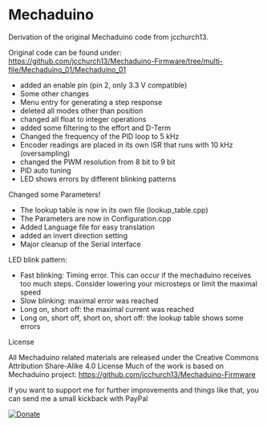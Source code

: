 # Mechaduino
Derivation of the original Mechaduino code from jcchurch13.

Original code can be found under: https://github.com/jcchurch13/Mechaduino-Firmware/tree/multi-file/Mechaduino_01/Mechaduino_01

- added an enable pin (pin 2, only 3.3 V compatible)
- Some other changes 
- Menu entry for generating a step response
- deleted all modes other than position 
- changed all float to integer operations
- added some filtering to the effort and D-Term
- Changed the frequency of the PID loop to 5 kHz
- Encoder readings are placed in its own ISR that runs with 10 kHz (oversampling)
- changed the PWM resolution from 8 bit to 9 bit
- PID auto tuning
- LED shows errors by different blinking patterns

Changed some Parameters! 
- The lookup table is now in its own file (lookup_table.cpp)
- The Parameters are now in Configuration.cpp
- Added Language file for easy translation
- added an invert direction setting
- Major cleanup of the Serial interface


LED blink pattern:
- Fast blinking: Timing error. This can occur if the mechaduino receives too much steps. Consider lowering your microsteps or limit the maximal speed
- Slow blinking: maximal error was reached
- Long on, short off: the maximal current was reached 
- Long on, short off, short on, short off: the lookup table shows some errors


License

All Mechaduino related materials are released under the Creative Commons Attribution Share-Alike 4.0 License
Much of the work is based on Mechaduino project:
https://github.com/jcchurch13/Mechaduino-Firmware

If you want to support me for further improvements and things like that, you can send me a small kickback with PayPal


[![Donate](https://img.shields.io/badge/Donate-PayPal-green.svg)](https://www.paypal.com/cgi-bin/webscr?cmd=_s-xclick&hosted_button_id=64GHBDR3Z55JE)
